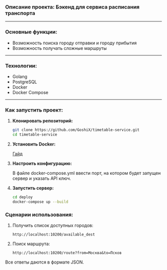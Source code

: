 ### Описание проекта: Бэкенд для сервиса расписания транспорта

---

### Основные функции:
   - Возможность поиска городу отправки и городу прибытия
   - Возможность получать сложные маршруты

---

### Технологии:
- Golang
- PostgreSQL
- Docker
- Docker Compose

---

### Как запустить проект:

1. **Клонировать репозиторий:**
   ```bash
   git clone https://github.com/GoshiX/timetable-service.git
   cd timetable-service
   ```

2. **Установить Docker:**

   [Гайд](https://docs.docker.com/engine/install/)

3. **Настроить конфигурацию:**

   В файле docker-compose.yml ввести порт, на котором будет запущен сервер и указать API ключ.

4. **Запустить сервер:**
     ```bash
     cd deploy
     docker-compose up --build
     ```

### Сценарии использования:

1. Получить список доступных городов:

   ```http://localhost:10200/available_dest```

2. Поиск маршрута:

   ```http://localhost:10200/route?from=Москва&to=Псков```

Все ответы даются в формате JSON.